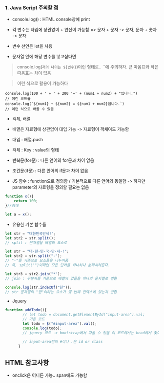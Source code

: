 ### 1. Java Script 주의할 점 ###
- console.log() : HTML console창에 print
- 각 변수는 타입에 상관없이 + 연산이 가능함 => 문자 + 문자 -> 문자, 문자 + 숫자 -> 문자 

- 변수 선언은 let을 사용

- 문자열 안에 해당 변수를 넣고싶다면

> console.log(`저의 나이는 ${변수}`)이런 형태로.. ``에 주의하자. 큰 따옴표와 작은 따옴표는 차이 없음

> 이런 식으로 활용이 가능하다

```JS
console.log(100 + ' + ' + 200 '=' + (num1 + num2) + "입니다.") 
// 이런 코드를
console.log(`${num1} + ${num2} = ${num1 + num2}입니다.`)
// 이런 식으로 바꿀 수 있음
```

- 객체, 배열

- 배열은 자료형에 상관없이 대입 가능 -> 자료형이 객체여도 가능함

- 대입 : 배열.push

- 객체 : Key : value의 형태

- 반복문(for문) : 다른 언어의 for문과 차이 없음
- 조건문(if문) : 다른 언어의 if문과 차이 없음

- JS 함수 : function으로 정의함 / 기본적으로 다른 언어와 동일함 -> 하지만 parameter의 자료형을 정의할 필요는 없음

```js
function x(){
    return 100;
}//형태

let a = x();
```

- 유용한 기본 함수들

```js
let str = "대한민국만세!";
let str2 = str.split();
// split : 문자열을 배열의 요소로

let str = "대-한-민-국-만-세-!";
let str2 = str.split("-");
// "-"를 기준으로 요소들을 나누어줌 
// 즉, split("")이라면 모든 단어를 하나하나 분리시켜준다.

let str3 = str2.join("*");
// join : 구분자를 기준으로 배열의 값들을 하나의 문자열로 변환

console.log(str.indexOf("한"));
// str 문자열의 "한"이라는 요소가 몇 번째 인덱스에 있는지 반환
```


- Jquery

```js
function addTodo(){
        // let todo = document.getElementById("input-area").val;
        // 기존 코드
        let todo = $("#input-area").val();
        console.log(todo);
        // jquery 코드 -> bootstrap에서 따올 수 있음 이 코드에서는 head에서 찾아보자.. head의 script는 더 쉽게 하기 위한 도움이라고 생각하자

        // input-area전의 #이나 .은 id or class
      }
```


## HTML 참고사항
- onclick은 어디든 가능.. span에도 가능함